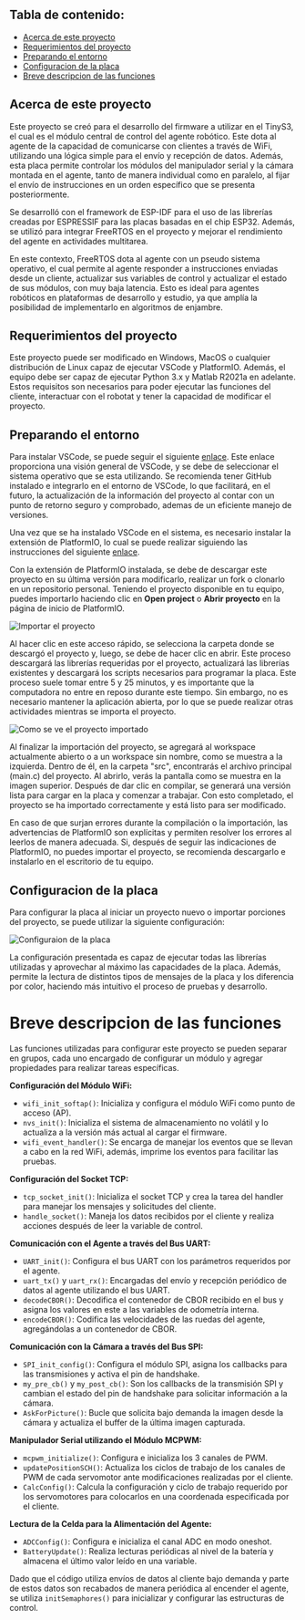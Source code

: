 ## Tabla de contenido:
- [Acerca de este proyecto](#Acerca-de-este-proyecto)
- [Requerimientos del proyecto](#Requerimientos-del-proyecto)
- [Preparando el entorno](#Preparando-el-entorno)
- [Configuracion de la placa](#Configuracion-de-la-placa)
- [Breve descripcion de las funciones](#Breve-descripcion-de-las-funciones)

## Acerca de este proyecto
Este proyecto se creó para el desarrollo del firmware a utilizar en el TinyS3, el cual es el módulo central de control del agente robótico. Este dota al agente de la capacidad de comunicarse con clientes a través de WiFi, utilizando una lógica simple para el envío y recepción de datos. Además, esta placa permite controlar los módulos del manipulador serial y la cámara montada en el agente, tanto de manera individual como en paralelo, al fijar el envío de instrucciones en un orden específico que se presenta posteriormente.

Se desarrolló con el framework de ESP-IDF para el uso de las librerías creadas por ESPRESSIF para las placas basadas en el chip ESP32. Además, se utilizó para integrar FreeRTOS en el proyecto y mejorar el rendimiento del agente en actividades multitarea.

En este contexto, FreeRTOS dota al agente con un pseudo sistema operativo, el cual permite al agente responder a instrucciones enviadas desde un cliente, actualizar sus variables de control y actualizar el estado de sus módulos, con muy baja latencia. Esto es ideal para agentes robóticos en plataformas de desarrollo y estudio, ya que amplía la posibilidad de implementarlo en algoritmos de enjambre.

## Requerimientos del proyecto

Este proyecto puede ser modificado en Windows, MacOS o cualquier distribución de Linux capaz de ejecutar VSCode y PlatformIO. Además, el equipo debe ser capaz de ejecutar Python 3.x y Matlab R2021a en adelante. Estos requisitos son necesarios para poder ejecutar las funciones del cliente, interactuar con el robotat y tener la capacidad de modificar el proyecto.


## Preparando el entorno

Para instalar VSCode, se puede seguir el siguiente [enlace](https://code.visualstudio.com/docs/setup/setup-overview). Este enlace proporciona una visión general de VSCode, y se debe de seleccionar el sistema operativo que se esta utilizando. Se recomienda tener GitHub instalado e integrarlo en el entorno de VSCode, lo que facilitará, en el futuro, la actualización de la información del proyecto al contar con un punto de retorno seguro y comprobado, ademas de un eficiente manejo de versiones.

Una vez que se ha instalado VSCode en el sistema, es necesario instalar la extensión de PlatformIO, lo cual se puede realizar siguiendo las instrucciones del siguiente [enlace](https://platformio.org/install/ide?install=vscode).

Con la extensión de PlatformIO instalada, se debe de descargar este proyecto en su última versión para modificarlo, realizar un fork o clonarlo en un repositorio personal. Teniendo el proyecto disponible en tu equipo, puedes importarlo haciendo clic en **Open project** o **Abrir proyecto** en la página de inicio de PlatformIO.

![Importar el proyecto](https://github.com/JoseLuisA-P/Tesis-ESP32-Pololu/blob/main/assets/Platformio1.drawio.png?raw=true)

Al hacer clic en este acceso rápido, se selecciona la carpeta donde se descargó el proyecto y, luego, se debe de hacer clic en abrir. Este proceso descargará las librerías requeridas por el proyecto, actualizará las librerías existentes y descargará los scripts necesarios para programar la placa. Este proceso suele tomar entre 5 y 25 minutos, y es importante que la computadora no entre en reposo durante este tiempo. Sin embargo, no es necesario mantener la aplicación abierta, por lo que se puede realizar otras actividades mientras se importa el proyecto.

![Como se ve el proyecto importado](https://github.com/JoseLuisA-P/Tesis-ESP32-Pololu/blob/main/assets/ArchivoDescargado.png?raw=true)

Al finalizar la importación del proyecto, se agregará al workspace actualmente abierto o a un workspace sin nombre, como se muestra a la izquierda. Dentro de él, en la carpeta "src", encontrarás el archivo principal (main.c) del proyecto. Al abrirlo, verás la pantalla como se muestra en la imagen superior. Después de dar clic en compilar, se generará una versión lista para cargar en la placa y comenzar a trabajar. Con esto completado, el proyecto se ha importado correctamente y está listo para ser modificado.

En caso de que surjan errores durante la compilación o la importación, las advertencias de PlatformIO son explícitas y permiten resolver los errores al leerlos de manera adecuada. Si, después de seguir las indicaciones de PlatformIO, no puedes importar el proyecto, se recomienda descargarlo e instalarlo en el escritorio de tu equipo.

## Configuracion de la placa


Para configurar la placa al iniciar un proyecto nuevo o importar porciones del proyecto, se puede utilizar la siguiente configuración:

![Configuraion de la placa](https://github.com/JoseLuisA-P/Tesis-ESP32-Pololu/blob/main/assets/ConfiguracionPlaca.png?raw=true)

La configuración presentada es capaz de ejecutar todas las librerías utilizadas y aprovechar al máximo las capacidades de la placa. Además, permite la lectura de distintos tipos de mensajes de la placa y los diferencia por color, haciendo más intuitivo el proceso de pruebas y desarrollo.


# Breve descripcion de las funciones
Las funciones utilizadas para configurar este proyecto se pueden separar en grupos, cada uno encargado de configurar un módulo y agregar propiedades para realizar tareas específicas.

**Configuración del Módulo WiFi:**
- `wifi_init_softap()`: Inicializa y configura el módulo WiFi como punto de acceso (AP).
- `nvs_init()`: Inicializa el sistema de almacenamiento no volátil y lo actualiza a la versión más actual al cargar el firmware.
- `wifi_event_handler()`: Se encarga de manejar los eventos que se llevan a cabo en la red WiFi, además, imprime los eventos para facilitar las pruebas.

**Configuración del Socket TCP:**
- `tcp_socket_init()`: Inicializa el socket TCP y crea la tarea del handler para manejar los mensajes y solicitudes del cliente.
- `handle_socket()`: Maneja los datos recibidos por el cliente y realiza acciones después de leer la variable de control.

**Comunicación con el Agente a través del Bus UART:**
- `UART_init()`: Configura el bus UART con los parámetros requeridos por el agente.
- `uart_tx()` y `uart_rx()`: Encargadas del envío y recepción periódico de datos al agente utilizando el bus UART.
- `decodeCBOR()`: Decodifica el contenedor de CBOR recibido en el bus y asigna los valores en este a las variables de odometría interna.
- `encodeCBOR()`: Codifica las velocidades de las ruedas del agente, agregándolas a un contenedor de CBOR.

**Comunicación con la Cámara a través del Bus SPI:**
- `SPI_init_config()`: Configura el módulo SPI, asigna los callbacks para las transmisiones y activa el pin de handshake.
- `my_pre_cb()` y `my_post_cb()`: Son los callbacks de la transmisión SPI y cambian el estado del pin de handshake para solicitar información a la cámara.
- `AskForPicture()`: Bucle que solicita bajo demanda la imagen desde la cámara y actualiza el buffer de la última imagen capturada.

**Manipulador Serial utilizando el Módulo MCPWM:**
- `mcpwm_initialize()`: Configura e inicializa los 3 canales de PWM.
- `updatePositionSCH()`: Actualiza los ciclos de trabajo de los canales de PWM de cada servomotor ante modificaciones realizadas por el cliente.
- `CalcConfig()`: Calcula la configuración y ciclo de trabajo requerido por los servomotores para colocarlos en una coordenada especificada por el cliente.

**Lectura de la Celda para la Alimentación del Agente:**
- `ADCConfig()`: Configura e inicializa el canal ADC en modo oneshot.
- `BatteryUpdate()`: Realiza lecturas periódicas al nivel de la batería y almacena el último valor leído en una variable.

Dado que el código utiliza envíos de datos al cliente bajo demanda y parte de estos datos son recabados de manera periódica al encender el agente, se utiliza `initSemaphores()` para inicializar y configurar las estructuras de control.
